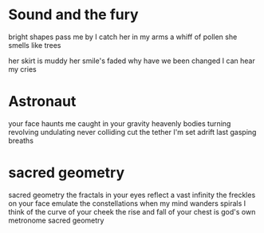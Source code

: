 # Sound and the fury
bright shapes pass me by
I catch her in my arms
a whiff of pollen
she smells like trees

her skirt is muddy
her smile's faded
why have we been changed
I can hear my cries

# Astronaut

your face haunts me
caught in your gravity
heavenly bodies
turning revolving undulating
never colliding
cut the tether
I'm set adrift
last gasping breaths

# sacred geometry

sacred geometry
the fractals in your eyes reflect a vast infinity
the freckles on your face emulate the constellations
when my mind wanders spirals I think of the curve of your cheek
the rise and fall of your chest is god's own metronome
sacred geometry
